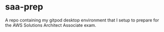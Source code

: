 # saa-prep
A repo containing my gitpod desktop environment that I setup to prepare for the AWS Solutions Architect Associate exam.

